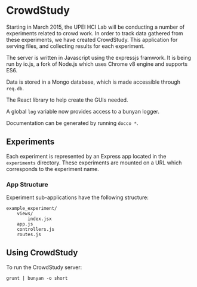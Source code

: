 # CrowdStudy
Starting in March 2015, the UPEI HCI Lab will be conducting a number of 
experiments related to crowd work. In order to track data gathered from 
these experiments, we have created CrowdStudy. This application for serving
files, and collecting results for each experiment.

The server is written in Javascript using the expressjs framwork. It is
being run by io.js, a fork of Node.js which uses Chrome v8 engine and
supports ES6. 

Data is stored in a Mongo database, which is made accessible through `req.db`.

The React library to help create the GUIs needed.

A global `log` variable now provides access to a bunyan logger. 

Documentation can be generated by running `docco *`.

## Experiments
Each experiment is represented by an Express app located in the 
`experiments` directory. These experiments are mounted on a URL
which corresponds to the experiment name. 

### App Structure
Experiment sub-applications have the following structure:

    example_experiment/
        views/
            index.jsx
        app.js
        controllers.js
        routes.js
    
## Using CrowdStudy
To run the CrowdStudy server:

    grunt | bunyan -o short


